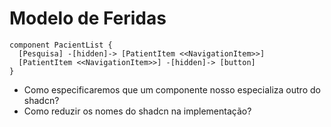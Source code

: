 # Modelo de Feridas

~~~plantuml
component PacientList {
  [Pesquisa] -[hidden]-> [PatientItem <<NavigationItem>>]
  [PatientItem <<NavigationItem>>] -[hidden]-> [button]
}
~~~

* Como especificaremos que um componente nosso especializa outro do shadcn?
* Como reduzir os nomes do shadcn na implementação?

